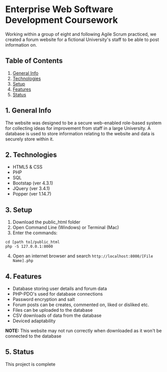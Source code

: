 # Enterprise Web Software Development Coursework

Working within a group of eight and following Agile Scrum practiced, we created a forum website for a fictional University's staff to be able to post information on.


## Table of Contents
1. [General Info](#1-general-info)
2. [Technologies](#2-technologies)
3. [Setup](#3-Setup)
4. [Features](#4-features)
5. [Status](#5-status)


## 1. General Info
The website was designed to be a secure web-enabled role-based system for collecting ideas for improvement from staff in a large University.  A database is used to store information relating to the website and data is securely store within it. 


## 2. Technologies
- HTML5 & CSS
- PHP
- SQL
- Bootstap (ver 4.3.1)
- JQuery (ver 3.4.1)
- Popper (ver 1.14.7)



## 3. Setup
1. Download the public_html folder
2. Open Command Line (Windows) or Terminal (Mac) 
3. Enter the commands: 
```
cd [path to]/public_html
php -S 127.0.0.1:8000
```
4. Open an internet browser and search `http://localhost:8000/[File Name].php`


## 4. Features
- Database storing user details and forum data
- PHP-PDO's used for database connections
- Password encryption and salt
- Forum posts can be creates, commented on, liked or disliked etc.
- Files can be uploaded to the database
- CSV downloads of data from the database
- Deviced adaptability 

__NOTE:__ This website may not run correctly when downloaded as it won't be connected to the database


## 5. Status
This project is complete
